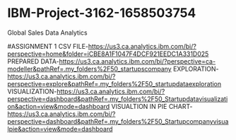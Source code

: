 # IBM-Project-3162-1658503754
Global Sales Data Analytics

#ASSIGNMENT 1
CSV FILE-https://us3.ca.analytics.ibm.com/bi/?perspective=home&folder=iCBE8A1F1047F4DCF921EEDC1A331D025
PREPARED DATA-https://us3.ca.analytics.ibm.com/bi/?perspective=ca-modeller&pathRef=.my_folders%2F50_startupscompany
EXPLORATION-https://us3.ca.analytics.ibm.com/bi/?perspective=explore&pathRef=.my_folders%2F50_startupdataexploration
VISUALIZATION-https://us3.ca.analytics.ibm.com/bi/?perspective=dashboard&pathRef=.my_folders%2F50_Startupdatavisualization&action=view&mode=dashboard
VISUALTION IN PIE CHART-https://us3.ca.analytics.ibm.com/bi/?perspective=dashboard&pathRef=.my_folders%2F50_Startupcompanyvisualpie&action=view&mode=dashboard
